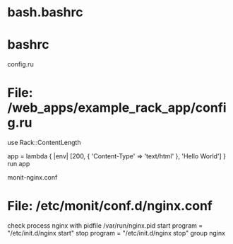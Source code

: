 # bash.bashrc
# bashrc

config.ru
# File: /web_apps/example_rack_app/config.ru

use Rack::ContentLength

app = lambda { |env| [200, { 'Content-Type' => 'text/html' }, 'Hello World'] }
run app

monit-nginx.conf
# File: /etc/monit/conf.d/nginx.conf

check process nginx
  with pidfile /var/run/nginx.pid
  start program = "/etc/init.d/nginx start"
  stop program = "/etc/init.d/nginx stop"
  group nginx
  
  

